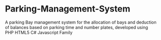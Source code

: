 # Parking-Management-System
A parking Bay management system for the allocation of bays and deduction of balances based on parking time and number plates, developed using PHP HTML5 C# Javascript Family 
